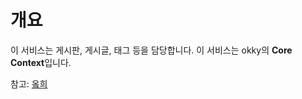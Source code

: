 # 개요

이 서비스는 게시판, 게시글, 태그 등을 담당합니다. 이 서비스는 okky의 **Core Context**입니다.

참고: [옼희](https://github.com/coding8282/okky#%EC%98%BC%ED%9D%AC)